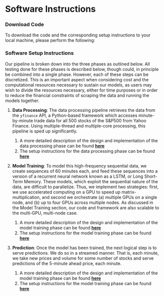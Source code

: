 # Software Instructions

### Download Code

To download the code and the corresponding setup instructions to your local machine, please perform the following:

### Software Setup Instructions

Our pipeline is broken down into the three phases as outlined below. All testing done for these phases is described below, though could, in principle be combined into a single phase. However, each of these steps can be discretized. This is an important aspect when considering cost and the computational resources necessary to sustain our models, as users may wish to divide the resources necessary, either for time purposes or in order to reduce the financial constraints of scraping the data and running the models together.

1. **Data Processing**:  The data processing pipeline retrieves the data from the `yfinance` API, a Python-based framework which accesses minute-by-minute trade data for all 500 stocks of the S&P500 from Yahoo Finance. Using multiple-thread and multiple-core processing, this pipeline is sped up significantly. 

   1. A more detailed description of the design and implementation of the data processing phase can be found **[here](https://github.com/vrsivananda/CS205_FinalProject/blob/master/docs/processing.md)**
   2. The setup instructions for the data processing phase can be found **[here](https://github.com/vrsivananda/CS205_FinalProject/blob/master/stock_predict/data_proc/README.md)**

   

2. **Model Training**: To model this high-frequency sequential data, we create sequences of 60 minutes each, and feed these sequences into a version of a recurrent neural network known as a LSTM, or Long Short-Term Memory. These models, which exploit the sequential nature of the data, are difficult to parallelize. Thus, we implement two strategies: first, we use accelerated computing on a GPU to speed up matrix-multiplication, and second we orchestrate (a) multiple GPUs on a single node, and (b) up to four GPUs across multiple nodes. As discussed in the Model Training section, our code and framework are also scalable to the multi-GPU, multi-node case. 

   1. A more detailed description of the design and implementation of the model training phase can be found **[here](https://github.com/vrsivananda/CS205_FinalProject/blob/master/docs/model_training.md)**
   2. The setup instructions for the model training phase can be found **[here](https://github.com/vrsivananda/CS205_FinalProject/blob/master/stock_predict/models/README.md)**

   

3. **Prediction**: Once the model has been trained, the next logical step is to serve predictions. We do so in a streamed manner. That is, each minute, we take new prices and volume for some number of stocks and serve predictions of the 5-minute ahead price, each minute.

   1. A more detailed description of the design and implementation of the model training phase can be found **[here](https://github.com/vrsivananda/CS205_FinalProject/blob/master/docs/prediction.md)**
   2. The setup instructions for the model training phase can be found **[here](https://github.com/vrsivananda/CS205_FinalProject/blob/master/stock_predict/predict/README.md)**


